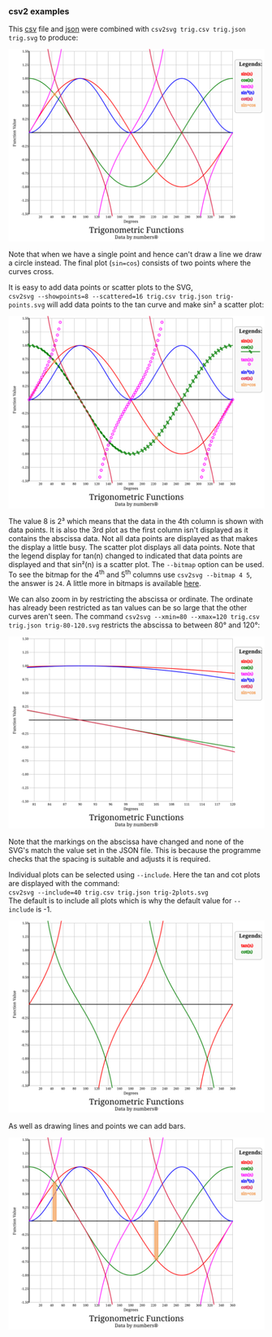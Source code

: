 ### csv2 examples

This [csv](../data/trig.csv) file and [json](trig.json) were combined with `csv2svg trig.csv trig.json trig.svg` to produce:

![trig function values](trig.svg)

Note that when we have a single point and hence can't draw a line we draw a circle instead. The final plot (`sin=cos`)
consists of two points where the curves cross.

It is easy to add data points or scatter plots to the SVG,<br/>
`csv2svg --showpoints=8 --scattered=16 trig.csv trig.json trig-points.svg` will add data points to the tan 
curve and make sin² a scatter plot:

![trig function values](trig-points.svg)

The value 8 is 2³ which means that the data in the 4th column is shown with data points. It is also the 3rd plot as the first column 
isn't displayed as it contains the abscissa data. Not all data points are displayed as that makes the display a little busy. 
The scatter plot displays all data points. Note that the legend display for tan(n) changed to indicated that data points are displayed and that sin²(n) is a scatter plot. The `--bitmap` option can be used. To see the bitmap for the 4<sup>th</sup> and
5<sup>th</sup> columns use `csv2svg --bitmap 4 5`, the answer is `24`. A little more in bitmaps is available
[here](../json.md#fn5).

We can also zoom in by restricting the abscissa or ordinate. The ordinate has already been restricted as tan values can be so 
large that the other curves aren't seen. The command 
`csv2svg --xmin=80 --xmax=120 trig.csv trig.json trig-80-120.svg` restricts the abscissa to between 80° and 120°:

![trig function values](trig-80-120.svg)

Note that the markings on the abscissa have changed and none of the SVG's match the value set in the JSON file.
This is because the programme checks that the spacing is suitable and adjusts it is required.

Individual plots can be selected using `--include`.
Here the tan and cot plots are displayed with the command:<br/>
`csv2svg --include=40 trig.csv trig.json trig-2plots.svg`<br/>
The default is to include all plots which is why the default value for `--include` is -1.

![trig function values](trig-2plots.svg)

As well as drawing lines and points we can add bars.

![trig function values](trig-bar.svg)
